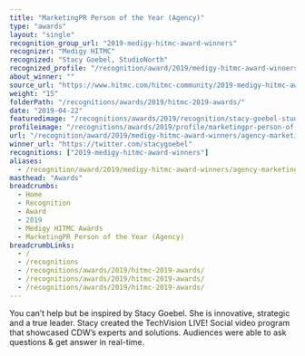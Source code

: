```yaml
---
title: "MarketingPR Person of the Year (Agency)"
type: "awards"
layout: "single"
recognition_group_url: "2019-medigy-hitmc-award-winners"
recognizer: "Medigy HITMC"
recognized: "Stacy Goebel, StudioNorth"
recognized_profile: "/recognition/award/2019/medigy-hitmc-award-winners/agency-marketingpr-person-year"
about_winner: ""
source_url: "https://www.hitmc.com/hitmc-community/2019-medigy-hitmc-award-winners/"
weight: "15"
folderPath: "/recognitions/awards/2019/hitmc-2019-awards/"
date: "2019-04-22"
featuredimage: "/recognitions/awards/2019/recognition/stacy-goebel-studionorth-medigy-hitmc-2019-marketing-pr-person-of-the-year.jpg"
profileimage: "/recognitions/awards/2019/profile/marketingpr-person-of-the-year.jpg"
url: "/recognition/award/2019/medigy-hitmc-award-winners/agency-marketingpr-person-year"
winner_url: "https://twitter.com/stacygoebel"
recognitions: ["2019-medigy-hitmc-award-winners"]
aliases:
  - /recognition/award/2019/medigy-hitmc-award-winners/agency-marketingpr-person-year
masthead: "Awards"
breadcrumbs:
  - Home
  - Recognition
  - Award
  - 2019
  - Medigy HITMC Awards
  - MarketingPR Person of the Year (Agency)
breadcrumbLinks:
  - /
  - /recognitions
  - /recognitions/awards/2019/hitmc-2019-awards/
  - /recognitions/awards/2019/hitmc-2019-awards/
  - /recognitions/awards/2019/hitmc-2019-awards/
---
```


You can’t help but be inspired by Stacy Goebel. She is innovative, strategic and a true leader. Stacy created the TechVision LIVE! Social video program that showcased CDW’s experts and solutions. Audiences were able to ask questions & get answer in real-time.
